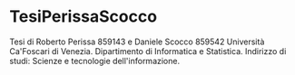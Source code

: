 # TesiPerissaScocco
Tesi di Roberto Perissa 859143 e Daniele Scocco 859542
Università Ca'Foscari di Venezia.
Dipartimento di Informatica e Statistica.
Indirizzo di studi: Scienze e tecnologie dell'informazione.
